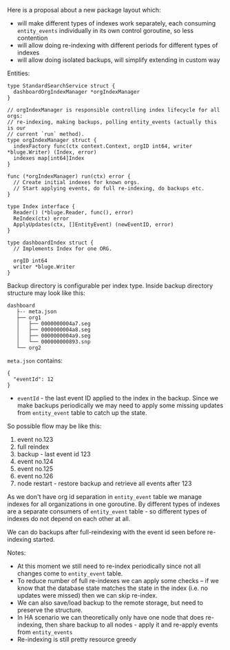 Here is a proposal about a new package layout which:

* will make different types of indexes work separately, each consuming `entity_events` individually in its own control goroutine, so less contention
* will allow doing re-indexing with different periods for different types of indexes
* will allow doing isolated backups, will simplify extending in custom way

Entities:

```
type StandardSearchService struct {
  dashboardOrgIndexManager *orgIndexManager
}

// orgIndexManager is responsible controlling index lifecycle for all orgs: 
// re-indexing, making backups, polling entity_events (actually this is our 
// current `run` method).
type orgIndexManager struct {
  indexFactory func(ctx context.Context, orgID int64, writer *bluge.Writer) (Index, error)
  indexes map[int64]Index
}

func (*orgIndexManager) run(ctx) error {
  // Create initial indexes for known orgs.
  // Start applying events, do full re-indexing, do backups etc.
}

type Index interface {
  Reader() (*bluge.Reader, func(), error)
  ReIndex(ctx) error
  ApplyUpdates(ctx, []EntityEvent) (newEventID, error)
}

type dashboardIndex struct {
  // Implements Index for one ORG.

  orgID int64
  writer *bluge.Writer
}
```

Backup directory is configurable per index type. Inside backup directory structure may look like this:

```
dashboard
   ├-- meta.json
   ├── org1
   │   ├── 0000000004a7.seg
   │   ├── 0000000004a8.seg
   │   ├── 0000000004a9.seg
   │   └── 000000000893.snp
   └── org2
```

`meta.json` contains:

```
{
  "eventId": 12
}
```

* `eventId` - the last event ID applied to the index in the backup. Since we make backups periodically we may need to apply some missing updates from `entity_event` table to catch up the state.

So possible flow may be like this:

1. event no.123
2. full reindex
3. backup - last event id 123
4. event no.124
5. event no.125
6. event no.126
7. node restart - restore backup and retrieve all events after 123

As we don't have org id separation in `entity_event` table we manage indexes for all organizations in one goroutine. By different types of indexes are a separate consumers of `entity_event` table - so different types of indexes do not depend on each other at all.

We can do backups after full-reindexing with the event id seen before re-indexing started.

Notes:

* At this moment we still need to re-index periodically since not all changes come to `entity_event` table.
* To reduce number of full re-indexes we can apply some checks – if we know that the database state matches the state in the index (i.e. no updates were missed) then we can skip re-index.
* We can also save/load backup to the remote storage, but need to preserve the structure.
* In HA scenario we can theoretically only have one node that does re-indexing, then share backup to all nodes - apply it and re-apply events from `entity_events`
* Re-indexing is still pretty resource greedy
